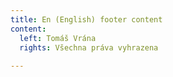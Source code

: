 ```yaml
---
title: En (English) footer content
content:
  left: Tomáš Vrána
  rights: Všechna práva vyhrazena
  
---
```

